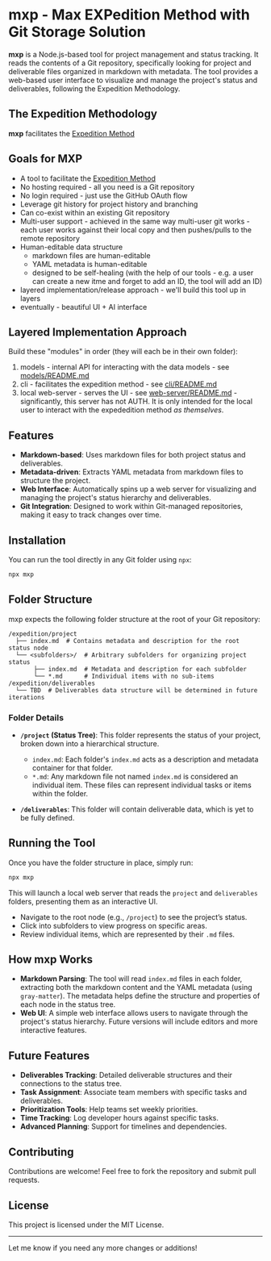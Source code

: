# mxp - Max EXPedition Method with Git Storage Solution

**mxp** is a Node.js-based tool for project management and status tracking. It reads the contents of a Git repository, specifically looking for project and deliverable files organized in markdown with metadata. The tool provides a web-based user interface to visualize and manage the project's status and deliverables, following the Expedition Methodology.

## The Expedition Methodology

**mxp** facilitates the [Expedition Method](EXPEDITION_METHOD.md)

## Goals for MXP

- A tool to facilitate the [Expedition Method](EXPEDITION_METHOD.md)
- No hosting required - all you need is a Git repository
- No login required - just use the GitHub OAuth flow
- Leverage git history for project history and branching
- Can co-exist within an existing Git repository
- Multi-user support - achieved in the same way multi-user git works - each user works against their local copy and then pushes/pulls to the remote repository
- Human-editable data structure
  - markdown files are human-editable
  - YAML metadata is human-editable
  - designed to be self-healing (with the help of our tools - e.g. a user can create a new itme and forget to add an ID, the tool will add an ID)
- layered implementation/release approach - we'll build this tool up in layers
- eventually - beautiful UI + AI interface

## Layered Implementation Approach

Build these "modules" in order (they will each be in their own folder):

1. models - internal API for interacting with the data models - see [models/README.md](source/models/README.md)
2. cli - facilitates the expedition method - see [cli/README.md](source/cli/README.md)
3. local web-server - serves the UI - see [web-server/README.md](source/local-server/README.md) - significantly, this server has not AUTH. It is only intended for the local user to interact with the expededition method _as themselves_.

## Features

- **Markdown-based**: Uses markdown files for both project status and deliverables.
- **Metadata-driven**: Extracts YAML metadata from markdown files to structure the project.
- **Web Interface**: Automatically spins up a web server for visualizing and managing the project's status hierarchy and deliverables.
- **Git Integration**: Designed to work within Git-managed repositories, making it easy to track changes over time.

## Installation

You can run the tool directly in any Git folder using `npx`:

```bash
npx mxp
```

## Folder Structure

mxp expects the following folder structure at the root of your Git repository:

```
/expedition/project
  ├── index.md  # Contains metadata and description for the root status node
  └── <subfolders>/  # Arbitrary subfolders for organizing project status
       ├── index.md  # Metadata and description for each subfolder
       └── *.md      # Individual items with no sub-items
/expedition/deliverables
  └── TBD  # Deliverables data structure will be determined in future iterations
```

### Folder Details

- **`/project` (Status Tree)**: This folder represents the status of your project, broken down into a hierarchical structure.

  - `index.md`: Each folder's `index.md` acts as a description and metadata container for that folder.
  - `*.md`: Any markdown file not named `index.md` is considered an individual item. These files can represent individual tasks or items within the folder.

- **`/deliverables`**: This folder will contain deliverable data, which is yet to be fully defined.

## Running the Tool

Once you have the folder structure in place, simply run:

```bash
npx mxp
```

This will launch a local web server that reads the `project` and `deliverables` folders, presenting them as an interactive UI.

- Navigate to the root node (e.g., `/project`) to see the project’s status.
- Click into subfolders to view progress on specific areas.
- Review individual items, which are represented by their `.md` files.

## How mxp Works

- **Markdown Parsing**: The tool will read `index.md` files in each folder, extracting both the markdown content and the YAML metadata (using `gray-matter`). The metadata helps define the structure and properties of each node in the status tree.
- **Web UI**: A simple web interface allows users to navigate through the project's status hierarchy. Future versions will include editors and more interactive features.

## Future Features

- **Deliverables Tracking**: Detailed deliverable structures and their connections to the status tree.
- **Task Assignment**: Associate team members with specific tasks and deliverables.
- **Prioritization Tools**: Help teams set weekly priorities.
- **Time Tracking**: Log developer hours against specific tasks.
- **Advanced Planning**: Support for timelines and dependencies.

## Contributing

Contributions are welcome! Feel free to fork the repository and submit pull requests.

## License

This project is licensed under the MIT License.

---

Let me know if you need any more changes or additions!
